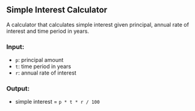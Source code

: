 ## Simple Interest Calculator

A calculator that calculates simple interest given principal, annual rate of interest and time period in years.

### Input:
- `p`: principal amount
- `t`: time period in years
- `r`: annual rate of interest

### Output:
- simple interest = `p * t * r / 100`
